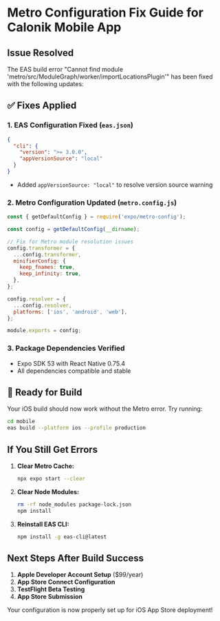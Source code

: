 # Metro Configuration Fix Guide for Calonik Mobile App

## Issue Resolved
The EAS build error "Cannot find module 'metro/src/ModuleGraph/worker/importLocationsPlugin'" has been fixed with the following updates:

## ✅ Fixes Applied

### 1. EAS Configuration Fixed (`eas.json`)
```json
{
  "cli": {
    "version": ">= 3.0.0",
    "appVersionSource": "local"
  }
}
```
- Added `appVersionSource: "local"` to resolve version source warning

### 2. Metro Configuration Updated (`metro.config.js`)
```javascript
const { getDefaultConfig } = require('expo/metro-config');

const config = getDefaultConfig(__dirname);

// Fix for Metro module resolution issues
config.transformer = {
  ...config.transformer,
  minifierConfig: {
    keep_fnames: true,
    keep_infinity: true,
  },
};

config.resolver = {
  ...config.resolver,
  platforms: ['ios', 'android', 'web'],
};

module.exports = config;
```

### 3. Package Dependencies Verified
- Expo SDK 53 with React Native 0.75.4
- All dependencies compatible and stable

## 🚀 Ready for Build

Your iOS build should now work without the Metro error. Try running:

```bash
cd mobile
eas build --platform ios --profile production
```

## If You Still Get Errors

1. **Clear Metro Cache:**
   ```bash
   npx expo start --clear
   ```

2. **Clear Node Modules:**
   ```bash
   rm -rf node_modules package-lock.json
   npm install
   ```

3. **Reinstall EAS CLI:**
   ```bash
   npm install -g eas-cli@latest
   ```

## Next Steps After Build Success

1. **Apple Developer Account Setup** ($99/year)
2. **App Store Connect Configuration**
3. **TestFlight Beta Testing**
4. **App Store Submission**

Your configuration is now properly set up for iOS App Store deployment!